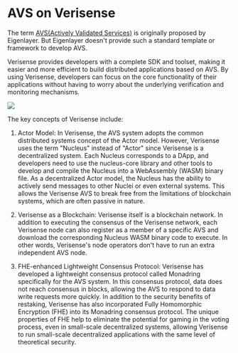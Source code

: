 # AVS on Verisense

The term [AVS(Actively Validated Services)](https://docs.eigenlayer.xyz/eigenlayer/avs-guides/avs-developer-guide#what-is-an-avs) is originally proposed by Eigenlayer. But Eigenlayer doesn't provide such a standard template or framework to develop AVS.

Verisense provides developers with a complete SDK and toolset, making it easier and more efficient to build distributed applications based on AVS. By using Verisense, developers can focus on the core functionality of their applications without having to worry about the underlying verification and monitoring mechanisms.

![](https://raw.githubusercontent.com/verisense-network/verisense-docs/master/assets/avs-overview.png)

The key concepts of Verisense include:

1. Actor Model: In Verisense, the AVS system adopts the common distributed systems concept of the Actor model. However, Verisense uses the term "Nucleus" instead of "Actor" since Verisense is a decentralized system. Each Nucleus corresponds to a DApp, and developers need to use the nucleus-core library and other tools to develop and compile the Nucleus into a WebAssembly (WASM) binary file. As a decentralized Actor model, the Nucleus has the ability to actively send messages to other Nuclei or even external systems. This allows the Verisense AVS to break free from the limitations of blockchain systems, which are often passive in nature.

2. Verisense as a Blockchain: Verisense itself is a blockchain network. In addition to executing the consensus of the Verisense network, each Verisense node can also register as a member of a specific AVS and download the corresponding Nucleus WASM binary code to execute. In other words, Verisense's node operators don't have to run an extra independent AVS node.

3. FHE-enhanced Lightweight Consensus Protocol: Verisense has developed a lightweight consensus protocol called Monadring specifically for the AVS system. In this consensus protocol, data does not reach consensus in blocks, allowing the AVS to respond to data write requests more quickly. In addition to the security benefits of restaking, Verisense has also incorporated Fully Homomorphic Encryption (FHE) into its Monadring consensus protocol. The unique properties of FHE help to eliminate the potential for gaming in the voting process, even in small-scale decentralized systems, allowing Verisense to run small-scale decentralized applications with the same level of theoretical security.

